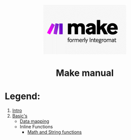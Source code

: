 <div align="center">

![Make](pic/make_logo.gif)

# Make manual
</div>


# Legend:


   1. [Intro](basic.md)
   2. [Basic's](basics.md)
      * [Data mapping](data_mapping.md)
      * Inline Functions
         * [Math and String functions](math_and_string_functions.md)



